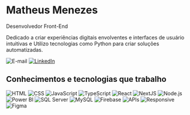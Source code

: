 
# Matheus Menezes

Desenvolvedor Front-End

Dedicado a criar experiências digitais envolventes e interfaces de usuário intuitivas e Utilizo tecnologias como Python para criar soluções automatizadas.

![E-mail](https://img.shields.io/badge/E--mail-matheus__meneses2011%40hotmail.com-0077B5?style=for-the-badge&logo=microsoftoutlook&logoColor=white)
[![LinkedIn](https://img.shields.io/badge/LinkedIn-Matheus%20Menezes-0077B5?style=for-the-badge&logo=linkedin&logoColor=white)](https://www.linkedin.com/in/matheus-menezes-221228267/)


## Conhecimentos e tecnologias que trabalho

![HTML](https://img.shields.io/badge/HTML5-E34F26?logo=html5&logoColor=white&style=for-the-badge)
![CSS](https://img.shields.io/badge/CSS3-1572B6?logo=css3&logoColor=white&style=for-the-badge)
![JavaScript](https://img.shields.io/badge/JavaScript-F7DF1E?logo=javascript&logoColor=black&style=for-the-badge)
![TypeScript](https://img.shields.io/badge/TypeScript-3178C6?logo=typescript&logoColor=white&style=for-the-badge)
![React](https://img.shields.io/badge/React-61DAFB?logo=react&logoColor=white&style=for-the-badge)
![NextJS](https://img.shields.io/badge/NextJS-007ACC?logo=next.js&logoColor=white&style=for-the-badge)
![Node.js](https://img.shields.io/badge/Node.js-339933?logo=node.js&logoColor=white&style=for-the-badge)
![Power BI](https://img.shields.io/badge/PowerBI-F2C811?logo=powerbi&logoColor=white&style=for-the-badge)
![SQL Server](https://img.shields.io/badge/SQLServer-CC2927?style=for-the-badge&logo=microsoftsqlserver&logoColor=white)
![MySQL](https://img.shields.io/badge/MySQL-4479A1?logo=mysql&logoColor=white&style=for-the-badge)
![Firebase](https://img.shields.io/badge/Firebase-FFCA28?logo=firebase&logoColor=black&style=for-the-badge)
![APIs](https://img.shields.io/badge/APIs-333333?logo=postman&logoColor=white&style=for-the-badge)
![Responsive](https://img.shields.io/badge/Responsive-2496ED?logo=responsive&logoColor=white&style=for-the-badge)
![Figma](https://img.shields.io/badge/Figma-F24E1E?logo=figma&logoColor=white&style=for-the-badge)
